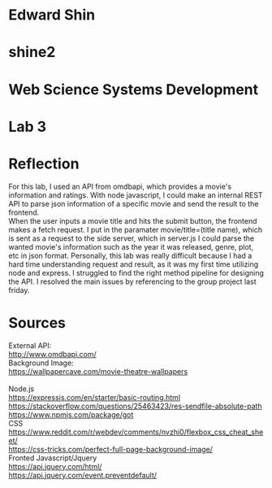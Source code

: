 # Edward Shin
# shine2
# Web Science Systems Development
# Lab 3

# Reflection
For this lab, I used an API from omdbapi, which provides a movie's information and ratings. 
With node javascript, I could make an internal REST API to parse json information of a specific movie and send the result to the frontend. </br>
When the user inputs a movie title and hits the submit button, the frontend makes a fetch request. I put in the paramater movie/title=(title name), which is sent as a request to the side server, which in server.js I could parse the wanted movie's information such as the year it was released, genre, plot, etc in json format.
Personally, this lab was really difficult because I had a hard time understanding request and result, as it was my first time utilizing node and express. I struggled to find the right method pipeline for designing the API. I resolved the main issues by referencing to the group project last friday.</br>




# Sources
External API: </br>
http://www.omdbapi.com/</br>
Background Image: </br>
https://wallpapercave.com/movie-theatre-wallpapers
</br> </br>
Node.js </br>
https://expressjs.com/en/starter/basic-routing.html </br>
https://stackoverflow.com/questions/25463423/res-sendfile-absolute-path </br>
https://www.npmjs.com/package/got </br>
CSS </br>
https://www.reddit.com/r/webdev/comments/nvzhi0/flexbox_css_cheat_sheet/</br>
https://css-tricks.com/perfect-full-page-background-image/ </br>
Fronted Javascript/Jquery
</br>
https://api.jquery.com/html/</br>
https://api.jquery.com/event.preventdefault/</br>
